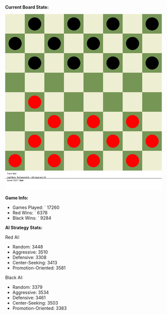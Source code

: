 
**Current Board State:**  
<!-- START_GIF -->
![Checkers Game](./checkers_game.gif)
<!-- END_GIF -->

**Game Info:**  
- Games Played: `<!-- GAMES_PLAYED --> 17260
- Red Wins: `<!-- RED_WINS --> 6378
- Black Wins: `<!-- BLACK_WINS --> 9284

<!-- AI_STATS -->
**AI Strategy Stats:**

Red AI:
- Random: 3448
- Aggressive: 3510
- Defensive: 3308
- Center-Seeking: 3413
- Promotion-Oriented: 3581

Black AI:
- Random: 3379
- Aggressive: 3534
- Defensive: 3461
- Center-Seeking: 3503
- Promotion-Oriented: 3383
